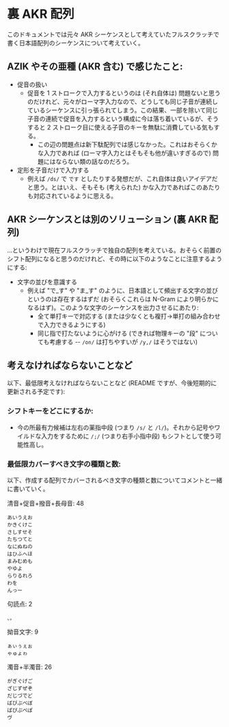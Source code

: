 # 裏 AKR 配列

このドキュメントでは元々 AKR シーケンスとして考えていたフルスクラッチで書く日本語配列のシーケンスについて考えていく。

## AZIK やその亜種 (AKR 含む) で感じたこと:

* 促音の扱い
    * 促音を 1 ストロークで入力するというのは (それ自体は) 問題ないと思うのだけれど、元々がローマ字入力なので、どうしても同じ子音が連続しているシーケンスに引っ張られてしまう。この結果、一部を除いて同じ子音の連続で促音を入力するという構成に今は落ち着いているが、そうすると 2 ストローク目に使える子音のキーを無駄に消費している気もする。
        * この辺の問題点は新下駄配列では感じなかった。これはおそらくかな入力であれば (ローマ字入力とはそもそも他が違いすぎるので) 問題にはならない類の話なのだろう。
* 定形を子音だけで入力する
    * 例えば `/ds/` で `です` としたりする発想だが、これ自体は良いアイデアだと思う。とはいえ、そもそも (考えられた) かな入力であればこのあたりも対応されているように思える。

## AKR シーケンスとは別のソリューション (裏 AKR 配列)

…というわけで現在フルスクラッチで独自の配列を考えている。おそらく前置のシフト配列になると思うのだけれど、その時に以下のようなことに注意するようにする: 

* 文字の並びを意識する
    * 例えば "で_す" や "ま_す" のように、日本語として頻出する文字の並びというのは存在するはずだ (おそらくこれらは N-Gram により明らかになるはず)。このような文字のシーケンスを出力させるにあたり:
        * 全て単打キーで対応する (または少なくとも複打→単打の組み合わせで入力できるようにする)
        * 同じ指で打たないように心がける (できれば物理キーの "段" についても考慮する -- `/on/` は打ちやすいが `/y,/` はそうではない)

## 考えなければならないことなど

以下、最低限考えなければならないことなど (README ですが、今後短期的に更新される予定です):

### シフトキーをどこにするか:
* 今の所最有力候補は左右の薬指中段 (つまり `/s/` と `/l/`)。それから記号やワイルドな入力をするために `/;/` (つまり右手小指中段) もシフトとして使う可能性高し。

### 最低限カバーすべき文字の種類と数:

以下、作成する配列でカバーされるべき文字の種類と数についてコメントと一緒に書いていく。

清音+促音+撥音+長母音: 48
```
あいうえお
かきくけこ
さしすせそ
たちつてと
なにぬねの
はひふへほ
まみむめも
やゆよ
らりるれろ
わを
んっー
```

句読点: 2
```
、。
```

拗音文字: 9
```
ぁぃぅぇぉ
ゃゅょゎ
```

濁音+半濁音: 26
```
がぎぐげご
ざじずぜぞ
だじづでど
ばびぶべぼ
ぱぴぷぺぽ
ヴ
```


